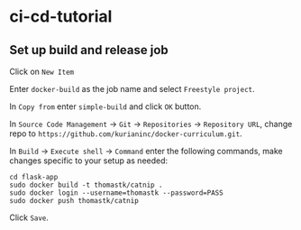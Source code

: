 # ci-cd-tutorial

## Set up build and release job

Click on `New Item`

Enter `docker-build` as the job name and select `Freestyle project`.

In `Copy from` enter `simple-build` and click `OK` button.

In `Source Code Management` -> `Git` -> `Repositories` -> `Repository URL`, change repo to `https://github.com/kurianinc/docker-curriculum.git`.

In `Build` -> `Execute shell` -> `Command` enter the following commands, make changes specific to your setup as needed:
```
cd flask-app
sudo docker build -t thomastk/catnip .
sudo docker login --username=thomastk --password=PASS
sudo docker push thomastk/catnip
```

Click `Save`.
